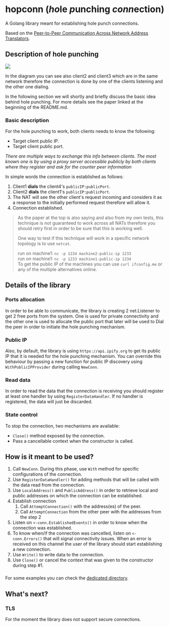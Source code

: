 # hopconn (*ho*le *p*unching *conn*ection)

A Golang library meant for establishing hole punch connections. 

Based on the [Peer-to-Peer Communication Across Network Address Translators](https://bford.info/pub/net/p2pnat/index.html).


## Description of hole punching

![](/Users/andrei.ciobanu/data/workspace/projects/99_experiments/hopconn/docs/architecture.png)

In the diagram you can see also client2 and client3 which are in the same network therefore the connection is done by one of the clients listening and the other one dialing.

In the following section we will shortly and briefly discuss the basic idea behind hole punching. For more details see the paper linked at the beginning of the README.md.
### Basic description
For the hole punching to work, both clients needs to know the following:
* Target client public IP.
* Target client public port.


_There are multiple ways to exchange this info between clients. 
The most known one is by using a proxy server accessible publicly by both clients where they register and ask for the counter peer information_ 

In simple words the connection is established as follows:
1) Client1 **dials** the client4's `publicIP:publicPort`.
2) Client2 **dials** the client1's `publicIP:publicPort`.
3) The NAT will see the other client's request incoming and considers it as a response to the initially performed request therefore will allow it.
4) Connection established.


> As the paper at the top is also saying and also from my own tests, this technique is not guaranteed to work across all NATs therefore you should retry first in order to be sure that this is working well.
> 
> One way to test if this technique will work in a specific network topology is to use `netcat`.
> 
> run on machine1: `nc -p 1234 machine2-public-ip 1233`  
> run on machine1: `nc -p 1233 machine1-public-ip 1234`  
> To get the public IP of the machines you can use `curl ifconfig.me` or any of the multiple alternatives online.

## Details of the library
### Ports allocation
In order to be able to communicate, the library is creating 2 net.Listener to get 2 free ports from the system.
One is used for private connectivity and the other one is used to allocate the public port that later will be used to Dial the peer in order to initiate the hole punching mechanism.

### Public IP
Also, by default, the library is using `https://api.ipify.org` to get its public IP that it is needed for the hole punching mechanism.
You can override this behaviour by passing a new function for public IP discovery using `WithPublicIPProvider` during calling `NewConn`.

### Read data
In order to read the data that the connection is receiving you should register at least one handler by using `RegisterDataHandler`.
If no handler is registered, the data will just be discarded.

### State control
To stop the connection, two mechanisms are available:
* `Close()` method exposed by the connection.
* Pass a cancellable context when the constructor is called.

## How is it meant to be used?
1) Call `NewConn`. During this phase, use `With` method for specific configurations of the connection.
2) Use `RegisterDataHandler()` for adding methods that will be called with the data read from the connection.
3) Use `LocalAddress()` and `PublicAddress()` in order to retrieve local and public addresses on which the connection can be established.
4) Establish connection
   1) Call `AttemptConnection()` with the address(es) of the peer.
   2) Call `AttemptConnection` from the other peer with the addresses from the step 2
5) Listen on `<-conn.EstablishedEvents()` in order to know when the connection was established.
6) To know when/if the connection was cancelled, listen on `<-conn.Errors()` that will signal connectivity issues. When an error is received on this channel the user of the library should start establishing a new connection. 
7) Use `Write()` to write data to the connection.
8) Use `Close()` or cancel the context that was given to the constructor during step #1.

### 
For some examples you can check the [dedicated directory](example).

## What's next?
### TLS
For the moment the library does not support secure connections.
